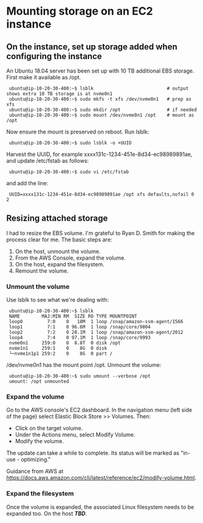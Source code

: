 # Mounting storage on an EC2 instance

## On the instance, set up storage added when configuring the instance

An Ubuntu 18.04 server has been set up with 10 TB additional EBS storage. First
make it available as /opt.

     ubuntu@ip-10-20-30-400:~$ lsblk                           # output shows extra 10 TB storage is at nvme0n1
     ubuntu@ip-10-20-30-400:~$ sudo mkfs -t xfs /dev/nvme0n1   # prep as xfs
     ubuntu@ip-10-20-30-400:~$ sudo mkdir /opt                 # if needed
     ubuntu@ip-10-20-30-400:~$ sudo mount /dev/nvme0n1 /opt    # mount as /opt

Now ensure the mount is preserved on reboot. Run lsblk:

     ubuntu@ip-10-20-30-400:~$ sudo lsblk -o +UUID

Harvest the UUID, for example xxxx131c-1234-451e-8d34-ec98989891ae, and update
/etc/fstab as follows:

     ubuntu@ip-10-20-30-400:~$ sudo vi /etc/fstab

and add the line:

     UUID=xxxx131c-1234-451e-8d34-ec98989891ae /opt xfs defaults,nofail 0 2

## Resizing attached storage

I had to resize the EBS volume. I'm grateful to Ryan D. Smith for making the
process clear for me. The basic steps are:

1.  On the host, unmount the volume.
2.  From the AWS Console, expand the volume.
3.  On the host, expand the filesystem.
4.  Remount the volume.

### Unmount the volume

Use lsblk to see what we're dealing with:

     ubuntu@ip-10-20-30-400:~$ lsblk
     NAME        MAJ:MIN RM  SIZE RO TYPE MOUNTPOINT
     loop0         7:0    0   18M  1 loop /snap/amazon-ssm-agent/1566
     loop1         7:1    0 96.6M  1 loop /snap/core/9804
     loop2         7:2    0 28.1M  1 loop /snap/amazon-ssm-agent/2012
     loop4         7:4    0 97.1M  1 loop /snap/core/9993
     nvme0n1     259:0    0  8.8T  0 disk /opt
     nvme1n1     259:1    0    8G  0 disk
     └─nvme1n1p1 259:2    0    8G  0 part /

/dev/nvme0n1 has the mount point /opt. Unmount the volume:

     ubuntu@ip-10-20-30-400:~$ sudo umount --verbose /opt
     umount: /opt unmounted

### Expand the volume

Go to the AWS console's EC2 dashboard. In the navigation menu (left side of the
page) select Elastic Block Store >> Volumes. Then:

*   Click on the target volume.
*   Under the Actions menu, select Modify Volume.
*   Modify the volume.

The update can take a while to complete. Its status will be marked as "in-use -
optimizing."

Guidance from AWS at
https://docs.aws.amazon.com/cli/latest/reference/ec2/modify-volume.html.

### Expand the filesystem

Once the volume is expanded, the associated Linux filesystem needs to be
expanded too. On the host ***TBD***.
